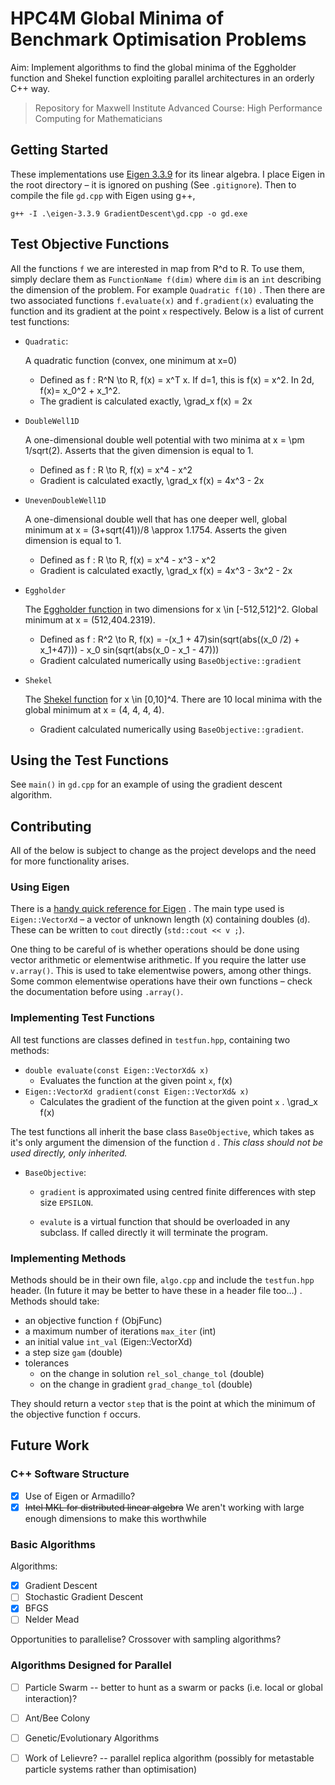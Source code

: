 # HPC4M Global Minima of Benchmark Optimisation Problems

Aim: Implement algorithms to find the global minima of the Eggholder function and Shekel function exploiting parallel architectures in an orderly C++ way.

> Repository for Maxwell Institute Advanced Course: High Performance Computing for Mathematicians

## Getting Started

These implementations use [Eigen 3.3.9](https://eigen.tuxfamily.org/index.php?title=Main_Page) for its linear algebra. I place Eigen in the root directory – it is ignored on pushing (See `.gitignore`). Then to compile the file `gd.cpp` with Eigen using g++,

```
g++ -I .\eigen-3.3.9 GradientDescent\gd.cpp -o gd.exe
```

## Test Objective Functions

All the functions `f` we are interested in map from R^d to R. To use them, simply declare them as `FunctionName f(dim)` where `dim` is an `int` describing the dimension of the problem. For example `Quadratic f(10)` . Then there are two associated functions `f.evaluate(x)` and `f.gradient(x)` evaluating the function and its gradient at the point `x` respectively. Below is a list of current test functions: 

- `Quadratic`:

    A quadratic function (convex, one minimum at x=0)

    - Defined as f : R^N \to R, f(x) = x^T x. If d=1, this is f(x) = x^2. In 2d, f(x)=  x_0^2 + x_1^2. 
    - The gradient is calculated exactly, \grad_x f(x) = 2x 

- `DoubleWell1D` 

    A one-dimensional double well potential with two minima at x =  \pm 1/sqrt(2). Asserts that the given dimension is equal to 1.

    - Defined as f : R \to R, f(x) = x^4 - x^2
    - Gradient is calculated exactly, \grad_x f(x) = 4x^3 - 2x

- `UnevenDoubleWell1D`

    A one-dimensional double well that has one deeper well, global minimum at x = (3+sqrt(41))/8 \approx 1.1754. Asserts the given dimension is equal to 1.

    - Defined as f : R \to R, f(x) = x^4 - x^3  - x^2
    - Gradient is calculated exactly, \grad_x f(x) = 4x^3 - 3x^2 - 2x

- `Eggholder`

    The [Eggholder function](http://www.sfu.ca/~ssurjano/egg.html) in two dimensions for x \in [-512,512]^2. Global minimum at x = (512,404.2319). 

    - Defined as f : R^2 \to R, f(x) = -(x_1 + 47)sin(sqrt(abs((x_0 /2) + x_1+47))) - x_0 sin(sqrt(abs(x_0 - x_1 - 47)))
    - Gradient calculated numerically using `BaseObjective::gradient` 

- `Shekel`

    The [Shekel function](http://www.sfu.ca/~ssurjano/shekel.html) for x \in [0,10]^4. There are 10 local minima with the global minimum at x = (4, 4, 4, 4).

    - Gradient calculated numerically using `BaseObjective::gradient`. 

## Using the Test Functions

See `main()` in  `gd.cpp` for an example of using the gradient descent algorithm. 

## Contributing 

All of the below is subject to change as the project develops and the need for more functionality arises.

### Using Eigen

There is a [handy quick reference for Eigen](http://eigen.tuxfamily.org/dox/AsciiQuickReference.txt) . The main type used is `Eigen::VectorXd` – a vector of unknown length (`X`) containing doubles (`d`). These can be written to `cout` directly (`std::cout << v ;`). 

One thing to be careful of is whether operations should be done using vector arithmetic or elementwise arithmetic. If you require the latter use `v.array()`. This is used to take elementwise powers, among other things. Some common elementwise operations have their own functions – check the documentation before using `.array()`.

### Implementing Test Functions

All test functions are classes defined in `testfun.hpp`, containing two methods:

- `double evaluate(const Eigen::VectorXd& x)`  
    - Evaluates the function at the given point `x`, f(x)
- `Eigen::VectorXd gradient(const Eigen::VectorXd& x)` 
    - Calculates the gradient of the function at the given point `x` . \grad_x f(x) 

The test functions all inherit the base class `BaseObjective`, which takes as it's only argument the dimension of the function `d` . *This class should not be used directly, only inherited.*   

- `BaseObjective`: 

    - `gradient` is approximated using centred finite differences with step size `EPSILON`. 

    - `evalute` is a virtual function that should be overloaded in any subclass. If called directly it will terminate the program.

        

### Implementing Methods

Methods should be in their own file, `algo.cpp` and include the `testfun.hpp` header. (In future it may be better to have these in a header file too…) . Methods should take:

-  an objective function `f` (ObjFunc)
-  a maximum number of iterations `max_iter` (int)
- an initial value `int_val` (Eigen::VectorXd)
- a step size `gam` (double)
- tolerances
    - on the change in solution `rel_sol_change_tol` (double)
    - on the change in gradient `grad_change_tol` (double)

They should return a vector `step` that is the point at which the minimum of the objective function `f` occurs. 



## Future Work

### C++ Software Structure 

- [x]  Use of Eigen or Armadillo?
- [x] ~~Intel MKL for distributed linear algebra~~ We aren't working with large enough dimensions to make this worthwhile

### Basic Algorithms

Algorithms:
- [x] Gradient Descent
- [ ] Stochastic Gradient Descent
- [x] BFGS 
- [ ] Nelder Mead

Opportunities to parallelise?
Crossover with sampling algorithms?

### Algorithms Designed for Parallel

- [ ] Particle Swarm -- better to hunt as a swarm or packs (i.e. local or global interaction)?
- [ ] Ant/Bee Colony
- [ ] Genetic/Evolutionary Algorithms
- [ ] Work of Lelievre? -- parallel replica algorithm (possibly for metastable particle systems rather than optimisation)

